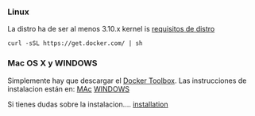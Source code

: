 ### Linux

La distro ha de ser  al menos 3.10.x kernel is [requisitos de distro](https://docs.docker.com/installation/binaries/#check-kernel-dependencies)

```
curl -sSL https://get.docker.com/ | sh
```

### Mac OS X y WINDOWS 

Simplemente hay que descargar el [Docker Toolbox](https://www.docker.com/products/docker-toolbox). Las instrucciones de instalacion están en:  [MAc](https://docs.docker.com/installation/mac/)  [WINDOWS](https://docs.docker.com/engine/installation/windows/)



Si tienes dudas sobre la instalacion.... [installation](https://docs.docker.com/installation/)

